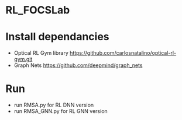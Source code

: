 # RL_FOCSLab
# Install dependancies
* Optical RL Gym library https://github.com/carlosnatalino/optical-rl-gym.git
* Graph Nets https://github.com/deepmind/graph_nets

# Run
* run RMSA.py for RL DNN version
* run RMSA_GNN.py for RL GNN version
